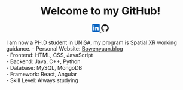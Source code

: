 <h1 align = center>Welcome to my GitHub!</h1>
<div align = center>
    <a href = "https://www.linkedin.com/in/bowen-yuan2020/" target = "_blank">
        <img src = "img/linkedin.svg" width = "20px" height = "20px">
    </a>
    <a href = "https://github.com/BowenYuan95" target = "_blank">
        <img src = "img/github.svg" width = "20px" height = "20px">
    </a>
</div>
<br>
I am now a PH.D student in UNISA, my program is Spatial XR working guidance. 
- Personal Website: <a href = "http://www.Bowenyuan.blog">Bowenyuan.blog</a><br>
- Frontend: HTML, CSS, JavaScript<br>
- Backend: Java, C++, Python<br>
- Database: MySQL, MongoDB<br>
- Framework: React, Angular<br>
- Skill Level: Always studying<br>


